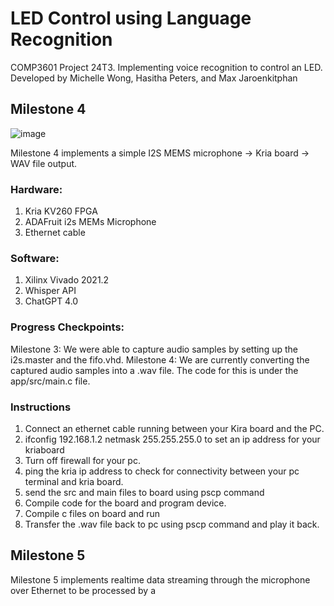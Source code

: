 # LED Control using Language Recognition

COMP3601 Project 24T3. Implementing voice recognition to control an LED. 
Developed by Michelle Wong, Hasitha Peters, and Max Jaroenkitphan

## Milestone 4 

![image](https://github.com/user-attachments/assets/19ea688e-7bc7-4cf1-9c4e-92b774c0bfa3)

Milestone 4 implements a simple I2S MEMS microphone -> Kria board -> WAV file output. 

### Hardware:
1. Kria KV260 FPGA
2. ADAFruit i2s MEMs Microphone
3. Ethernet cable

### Software:
1. Xilinx Vivado 2021.2
2. Whisper API
3. ChatGPT 4.0

### Progress Checkpoints:
Milestone 3: We were able to capture audio samples by setting up the i2s.master and the fifo.vhd.
Milestone 4: We are currently converting the captured audio samples into a .wav file. The code for this is under the app/src/main.c file.

### Instructions 
1. Connect an ethernet cable running between your Kira board and the PC.
2. ifconfig 192.168.1.2 netmask 255.255.255.0 to set an ip address for your kriaboard
3. Turn off firewall for your pc.
4. ping the kria ip address to check for connectivity between your pc terminal and kria board.
5. send the src and main files to board using pscp command
6. Compile code for the board and program device.
7. Compile c files on board and run
8. Transfer the .wav file back to pc using pscp command and play it back.


## Milestone 5

Milestone 5 implements realtime data streaming through the microphone over Ethernet to be processed by a 
